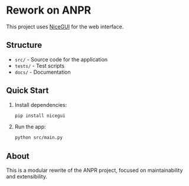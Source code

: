 # Rework on ANPR

This project uses [NiceGUI](https://nicegui.io/) for the web interface. 

## Structure
- `src/` - Source code for the application
- `tests/` - Test scripts
- `docs/` - Documentation

## Quick Start
1. Install dependencies:
   ```bash
   pip install nicegui
   ```
2. Run the app:
   ```bash
   python src/main.py
   ```

## About
This is a modular rewrite of the ANPR project, focused on maintainability and extensibility.
